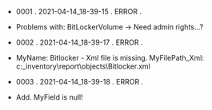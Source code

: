 * 0001  .  2021-04-14_18-39-15  .  ERROR  .  
* Problems with: BitLockerVolume -> Need admin rights...?
 
 
 
* 0002  .  2021-04-14_18-39-17  .  ERROR  .  
* MyName: Bitlocker - Xml file is missing. MyFilePath_Xml: c:\_inventory\report\objects\Bitlocker.xml
 
 
 
* 0003  .  2021-04-14_18-39-18  .  ERROR  .  
* Add. MyField is null!
 
 
 
